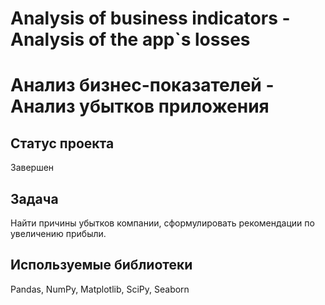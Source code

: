 # Analysis of business indicators - Analysis of the app`s losses
# Анализ бизнес-показателей - Анализ убытков приложения

## Статус проекта
Завершен

## Задача
Найти причины убытков компании, сформулировать рекомендации по увеличению прибыли.

## Используемые библиотеки
Pandas, NumPy, Matplotlib, SciPy, Seaborn
